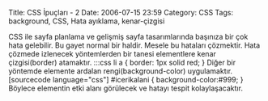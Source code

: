 Title: CSS İpuçları - 2
Date: 2006-07-15 23:59
Category: CSS
Tags: background, CSS, Hata ayıklama, kenar-çizgisi

CSS ile sayfa planlama ve gelişmiş sayfa tasarımlarında başınıza bir çok
hata gelebilir. Bu gayet normal bir haldir. Mesele bu hataları
çözmektir. Hata çözmede izlenecek yöntemlerden bir tanesi elementlere
kenar çizgisi(border) atamaktır. 	:::css
	 li a {
border: 1px solid red; }  Diğer bir yöntemde elemente
ardalan rengi(background-color) uygulamaktır. [sourcecode language="css"] #icerikalani { background-color:#999; } 
Böylece elementin etki alanı görülecek ve hatayı tespit kolaylaşacaktır.

